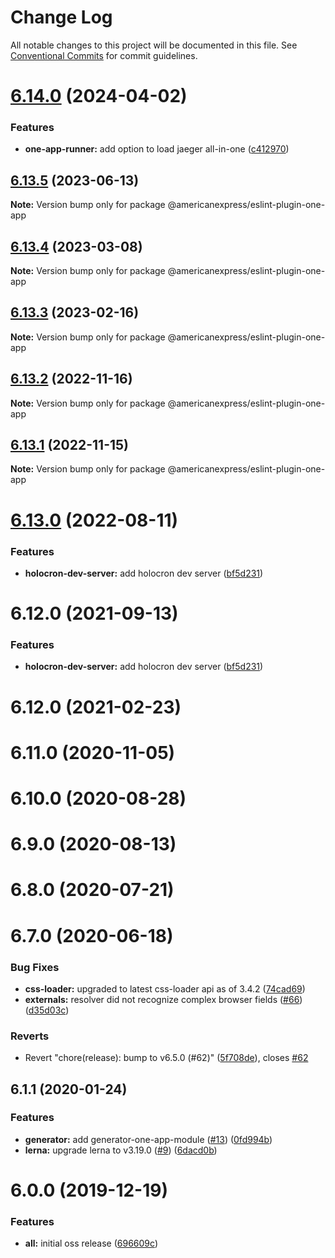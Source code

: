 # Change Log

All notable changes to this project will be documented in this file.
See [Conventional Commits](https://conventionalcommits.org) for commit guidelines.

# [6.14.0](https://github.com/americanexpress/one-app-cli/compare/@americanexpress/eslint-plugin-one-app@6.13.5...@americanexpress/eslint-plugin-one-app@6.14.0) (2024-04-02)


### Features

* **one-app-runner:** add option to load jaeger all-in-one ([c412970](https://github.com/americanexpress/one-app-cli/commit/c412970c0e8c4d5f309290c8fa68c4d2b90d2f09))





## [6.13.5](https://github.com/americanexpress/one-app-cli/compare/@americanexpress/eslint-plugin-one-app@6.13.4...@americanexpress/eslint-plugin-one-app@6.13.5) (2023-06-13)

**Note:** Version bump only for package @americanexpress/eslint-plugin-one-app





## [6.13.4](https://github.com/americanexpress/one-app-cli/compare/@americanexpress/eslint-plugin-one-app@6.13.0...@americanexpress/eslint-plugin-one-app@6.13.4) (2023-03-08)

**Note:** Version bump only for package @americanexpress/eslint-plugin-one-app





## [6.13.3](https://github.com/americanexpress/one-app-cli/compare/@americanexpress/eslint-plugin-one-app@6.13.0...@americanexpress/eslint-plugin-one-app@6.13.3) (2023-02-16)

**Note:** Version bump only for package @americanexpress/eslint-plugin-one-app





## [6.13.2](https://github.com/americanexpress/one-app-cli/compare/@americanexpress/eslint-plugin-one-app@6.13.0...@americanexpress/eslint-plugin-one-app@6.13.2) (2022-11-16)

**Note:** Version bump only for package @americanexpress/eslint-plugin-one-app





## [6.13.1](https://github.com/americanexpress/one-app-cli/compare/@americanexpress/eslint-plugin-one-app@6.13.0...@americanexpress/eslint-plugin-one-app@6.13.1) (2022-11-15)

**Note:** Version bump only for package @americanexpress/eslint-plugin-one-app





# [6.13.0](https://github.com/americanexpress/one-app-cli/compare/@americanexpress/eslint-plugin-one-app@6.12.0...@americanexpress/eslint-plugin-one-app@6.13.0) (2022-08-11)


### Features

* **holocron-dev-server:** add holocron dev server ([bf5d231](https://github.com/americanexpress/one-app-cli/commit/bf5d231c2c50c8ca2db4152e13d13eee0c149589))





# 6.12.0 (2021-09-13)


### Features

* **holocron-dev-server:** add holocron dev server ([bf5d231](https://github.com/americanexpress/one-app-cli/commit/bf5d231c2c50c8ca2db4152e13d13eee0c149589))



# 6.12.0 (2021-02-23)



# 6.11.0 (2020-11-05)



# 6.10.0 (2020-08-28)



# 6.9.0 (2020-08-13)



# 6.8.0 (2020-07-21)



# 6.7.0 (2020-06-18)


### Bug Fixes

* **css-loader:** upgraded to latest css-loader api as of 3.4.2 ([74cad69](https://github.com/americanexpress/one-app-cli/commit/74cad69fcbe84eeba7a02b009821e6f7a2db62f2))
* **externals:** resolver did not recognize complex browser fields ([#66](https://github.com/americanexpress/one-app-cli/issues/66)) ([d35d03c](https://github.com/americanexpress/one-app-cli/commit/d35d03c858a1361a1f214ff3f99b194d2aede521))


### Reverts

* Revert "chore(release): bump to v6.5.0 (#62)" ([5f708de](https://github.com/americanexpress/one-app-cli/commit/5f708de11f30163687f3184adb4d57ccab46649c)), closes [#62](https://github.com/americanexpress/one-app-cli/issues/62)



## 6.1.1 (2020-01-24)


### Features

* **generator:** add generator-one-app-module ([#13](https://github.com/americanexpress/one-app-cli/issues/13)) ([0fd994b](https://github.com/americanexpress/one-app-cli/commit/0fd994b57d2fd9487b31f109f95d13c7e64c14aa))
* **lerna:** upgrade lerna to v3.19.0 ([#9](https://github.com/americanexpress/one-app-cli/issues/9)) ([6dacd0b](https://github.com/americanexpress/one-app-cli/commit/6dacd0b8848d1f1045aff36fde2f0d441d0d49a2))



# 6.0.0 (2019-12-19)


### Features

* **all:** initial oss release ([696609c](https://github.com/americanexpress/one-app-cli/commit/696609c702b128ba0339064173ac328ce8c00766))
